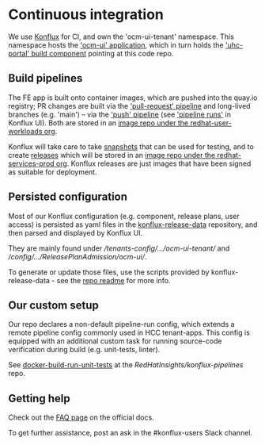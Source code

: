 
# Continuous integration

We use [Konflux][1] for CI, and own the 'ocm-ui-tenant' namespace.  This namespace hosts the ['ocm-ui' application][8], which in turn holds the ['uhc-portal' build component][12] pointing at this code repo.
            

## Build pipelines

The FE app is built onto container images, which are pushed into the quay.io registry; PR changes are built via the ['pull-request' pipeline][3] and long-lived branches (e.g. 'main') – via the ['push' pipeline][4] (see ['pipeline runs'][9] in Konflux UI).  Both are stored in an [image repo under the redhat-user-workloads org][2].

Konflux will take care to take [snapshots][5] that can be used for testing, and to create [releases][6] which will be stored in an [image repo under the redhat-services-prod org][7].  Konflux releases are just images that have been signed as suitable for deployment.
        

## Persisted configuration

Most of our Konflux configuration (e.g. component, release plans, user access) is persisted as yaml files in the [konflux-release-data][10] repository, and then parsed and displayed by Konflux UI.  

They are mainly found under _/tenants-config/.../ocm-ui-tenant/_ and _/config/.../ReleasePlanAdmission/ocm-ui/_.

To generate or update those files, use the scripts provided by konflux-release-data - see the [repo readme][10] for more info.


## Our custom setup

Our repo declares a non-default pipeline-run config, which extends a remote pipeline config commonly used in HCC tenant-apps.  This config is equipped with an additional custom task for running source-code verification during build (e.g. unit-tests, linter).

See [docker-build-run-unit-tests][11] at the _RedHatInsights/konflux-pipelines_ repo.

 
## Getting help

Check out the [FAQ page][13] on the official docs.

To get further assistance, post an ask in the #konflux-users Slack channel.
   
      


[1]: https://konflux.pages.redhat.com/docs/users/index.html
[2]: https://quay.io/repository/redhat-user-workloads/ocm-ui-tenant/uhc-portal
[3]: https://github.com/RedHatInsights/uhc-portal/blob/main/.tekton/uhc-portal-pull-request.yaml
[4]: https://github.com/RedHatInsights/uhc-portal/blob/main/.tekton/uhc-portal-push.yaml
[5]: https://konflux-ui.apps.stone-prd-rh01.pg1f.p1.openshiftapps.com/ns/ocm-ui-tenant/applications/ocm-ui/snapshots
[6]: https://konflux-ui.apps.stone-prd-rh01.pg1f.p1.openshiftapps.com/ns/ocm-ui-tenant/applications/ocm-ui/releases
[7]: https://quay.io/repository/redhat-services-prod/ocm-ui-tenant/uhc-portal
[8]: https://konflux-ui.apps.stone-prd-rh01.pg1f.p1.openshiftapps.com/ns/ocm-ui-tenant/applications/ocm-ui/
[9]: https://konflux-ui.apps.stone-prd-rh01.pg1f.p1.openshiftapps.com/ns/ocm-ui-tenant/applications/ocm-ui/activity/pipelineruns
[10]: https://gitlab.cee.redhat.com/releng/konflux-release-data
[11]: https://github.com/RedHatInsights/konflux-pipelines/blob/main/pipelines/platform-ui/docker-build-run-unit-tests.yaml
[12]: https://konflux-ui.apps.stone-prd-rh01.pg1f.p1.openshiftapps.com/ns/ocm-ui-tenant/applications/ocm-ui/components/uhc-portal
[13]: https://konflux.pages.redhat.com/docs/users/faq/general-questions.html
